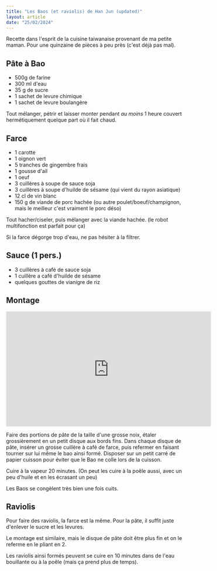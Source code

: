 ```yaml
---
title: "Les Baos (et raviolis) de Han Jun (updated)"
layout: article
date: "25/02/2024"
---
```


Recette dans l'esprit de la cuisine taiwanaise provenant de ma petite maman. Pour une quinzaine de pièces à peu près (c'est déjà pas mal).

## Pâte à Bao

* 500g de farine
* 300 ml d'eau
* 35 g de sucre
* 1 sachet de levure chimique
* 1 sachet de levure boulangère

Tout mélanger, pétrir et laisser monter pendant _au moins_ 1 heure couvert hermétiquement quelque part où il fait chaud.


## Farce

* 1 carotte
* 1 oignon vert
* 5 tranches de gingembre frais
* 1 gousse d'ail
* 1 oeuf
* 3 cuillères à soupe de sauce soja
* 3 cuillères à soupe d'huilde de sésame (qui vient du rayon asiatique)
* 12 cl de vin blanc
* 150 g de viande de porc hachée (ou autre poulet/boeuf/champignon, mais le meilleur c'est vraiment le porc déso)

Tout hacher/ciseler, puis mélanger avec la viande hachée. (le robot multifonction est parfait pour ça)

Si la farce dégorge trop d'eau, ne pas hésiter à la filtrer.

## Sauce (1 pers.)

* 3 cuillères à café de sauce soja
* 1 cuillère a café d'huilde de sésame
* quelques gouttes de vianigre de riz

## Montage

<iframe width="560" height="315" src="https://www.youtube-nocookie.com/embed/2U56lTym-Xs?si=bLxG3E13tnejbL3a" title="YouTube video player" frameborder="0" allow="accelerometer; autoplay; clipboard-write; encrypted-media; gyroscope; picture-in-picture; web-share" referrerpolicy="strict-origin-when-cross-origin" allowfullscreen></iframe> 

Faire des portions de pâte de la taille d'une grosse noix, étaler grossièrement en un petit disque aux bords fins.
Dans chaque disque de pâte, insérer un grosse cuillère à café de farce, puis refermer en faisant tourner sur lui même le bao ainsi formé.
Disposer sur un petit carré de papier cuisson pour éviter que le Bao ne colle lors de la cuisson.

Cuire à la vapeur 20 minutes. (On peut les cuire à la poêle aussi, avec un peu d'huile et en les écrasant un peu)

Les Baos se congèlent très bien une fois cuits.

## Raviolis

Pour faire des raviolis, la farce est la même. Pour la pâte, il suffit juste d'enlever le sucre et les levures.

Le montage est similaire, mais le disque de pâte doit être plus fin et on le referme en le pliant en 2.

Les raviolis ainsi formés peuvent se cuire en 10 minutes dans de l'eau bouillante ou à la poêle (mais ça prend plus de temps).

